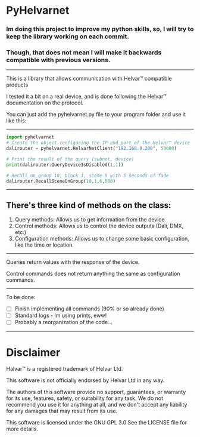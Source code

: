 # PyHelvarnet
### Im doing this project to improve my python skills, so, I will try to keep the library working on each commit.
### Though, that does not mean I will make it backwards compatible with previous versions.
---
This is a library that allows communication with Helvar™  compatible products

I tested it a bit on a real device, and is done following the Helvar™ documentation on the protocol.

You can just add the pyhelvarnet.py file to your program folder and use it like this:

---

```python
import pyhelvarnet
# Create the object configuring the IP and port of the Helvar™ device
dalirouter = pyhelvarnet.HelvarNetClient("192.168.0.200", 50000)

# Print the result of the query (subnet, device)
print(dalirouter.QueryDeviceIsDisabled(1,1))

# Recall on group 10, block 1, scene 6 with 5 seconds of fade
dalirouter.RecallSceneOnGroup(10,1,6,500)
```
---
## There's three kind of methods on the class:

1. Query methods: Allows us to get information from the device
2. Control methods: Allows us to control the device outputs (Dali, DMX, etc.)
3. Configuration methods: Allows us to change some basic configuration, like the time or location.

---
Queries return values with the response of the device.

Control commands does not return anything the same as configuration commands.

---

To be done:
- [ ] Finish implementing all commands (90% or so already done)
- [ ] Standard logs - Im using prints, eww!
- [ ] Probably a reorganization of the code...

---
# Disclaimer

Halvar™ is a registered trademark of Helvar Ltd.

This software is not officially endorsed by Helvar Ltd in any way.

The authors of this software provide no support, guarantees, or warranty for its use, features, safety, or suitability for any task. We do not recommend you use it for anything at all, and we don't accept any liability for any damages that may result from its use.

This software is licensed under the GNU GPL 3.0 See the LICENSE file for more details.